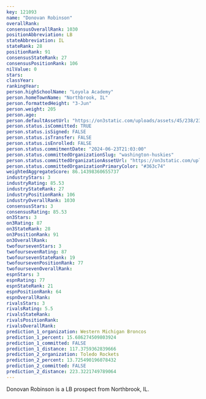 ```yaml
---
key: 121093
name: "Donovan Robinson"
overallRank: 
consensusOverallRank: 1030
positionAbbreviation: LB
stateAbbreviation: IL
stateRank: 28
positionRank: 91
consensusStateRank: 27
consensusPositionRank: 106
nilValue: 0
stars: 
classYear: 
rankingYear: 
person.highSchoolName: "Loyola Academy"
person.homeTownName: "Northbrook, IL"
person.formattedHeight: "3-Jun"
person.weight: 205
person.age: 
person.defaultAssetUrl: "https://on3static.com/uploads/assets/45/238/238045.png"
person.status.isCommitted: TRUE
person.status.isSigned: FALSE
person.status.isTransfer: FALSE
person.status.isEnrolled: FALSE
person.status.commitmentDate: "2024-06-23T21:03:00"
person.status.committedOrganizationSlug: "washington-huskies"
person.status.committedOrganizationAssetUrl: "https://on3static.com/uploads/assets/343/150/150343.svg"
person.status.committedOrganizationPrimaryColor: "#363c74"
weightedAggregateScore: 86.14398360655737
industryStars: 3
industryRating: 85.53
industryStateRank: 27
industryPositionRank: 106
industryOverallRank: 1030
consensusStars: 3
consensusRating: 85.53
on3Stars: 3
on3Rating: 87
on3StateRank: 28
on3PositionRank: 91
on3OverallRank: 
twofoursevenStars: 3
twofoursevenRating: 87
twofoursevenStateRank: 19
twofoursevenPositionRank: 77
twofoursevenOverallRank: 
espnStars: 3
espnRating: 77
espnStateRank: 21
espnPositionRank: 64
espnOverallRank: 
rivalsStars: 3
rivalsRating: 5.5
rivalsStateRank: 
rivalsPositionRank: 
rivalsOverallRank: 
prediction_1_organization: Western Michigan Broncos
prediction_1_percent: 15.686274509803924
prediction_1_committed: FALSE
prediction_1_distance: 117.3759362839666
prediction_2_organization: Toledo Rockets
prediction_2_percent: 13.725490196078432
prediction_2_committed: FALSE
prediction_2_distance: 223.3221749789064
---
```

Donovan Robinson is a LB prospect from Northbrook, IL.